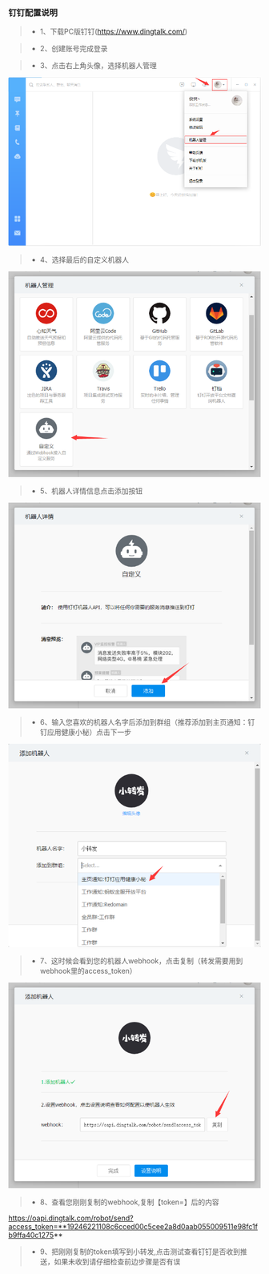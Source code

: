 
### 钉钉配置说明

> * 1、下载PC版钉钉(https://www.dingtalk.com/)

> * 2、创建账号完成登录

> * 3、点击右上角头像，选择机器人管理

![d7_png](https://raw.githubusercontent.com/tjn648609716/resources/master/images/d7.png)

> * 4、选择最后的自定义机器人

![d3_png](https://raw.githubusercontent.com/tjn648609716/resources/master/images/d3.png)

> * 5、机器人详情信息点击添加按钮

![d4_png](https://raw.githubusercontent.com/tjn648609716/resources/master/images/d4.png)

> * 6、输入您喜欢的机器人名字后添加到群组（推荐添加到主页通知：钉钉应用健康小秘）点击下一步

![d5_png](https://raw.githubusercontent.com/tjn648609716/resources/master/images/d5.png)

> * 7、这时候会看到您的机器人webhook，点击复制（转发需要用到webhook里的access_token）

![d6_png](https://raw.githubusercontent.com/tjn648609716/resources/master/images/d6.png)

> * 8、查看您刚刚复制的webhook,复制【token=】后的内容

https://oapi.dingtalk.com/robot/send?access_token=**19246221108c6cced00c5cee2a8d0aab055009511e98fc1fb9ffa40c1275**

> * 9、把刚刚复制的token填写到小转发,点击测试查看钉钉是否收到推送，如果未收到请仔细检查前边步骤是否有误

